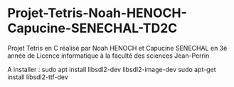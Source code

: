 # Projet-Tetris-Noah-HENOCH-Capucine-SENECHAL-TD2C
Projet Tetris en C réalisé par Noah HENOCH et Capucine SENECHAL en 3è année de Licence informatique à la faculté des sciences Jean-Perrin

A installer :
sudo apt install libsdl2-dev libsdl2-image-dev
sudo apt-get install libsdl2-ttf-dev